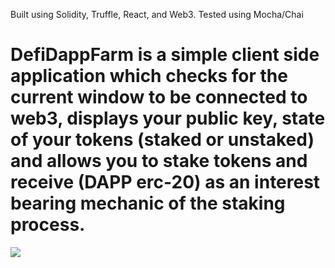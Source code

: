 Built using Solidity, Truffle, React, and Web3.
Tested using Mocha/Chai
# DefiDappFarm is a simple client side application which checks for the current window to be connected to web3, displays your public key, state of your tokens (staked or unstaked) and allows you to stake tokens and receive (DAPP erc-20) as an interest bearing mechanic of the staking process.


<img src="https://i.imgur.com/ytiJSwr.gif" />
